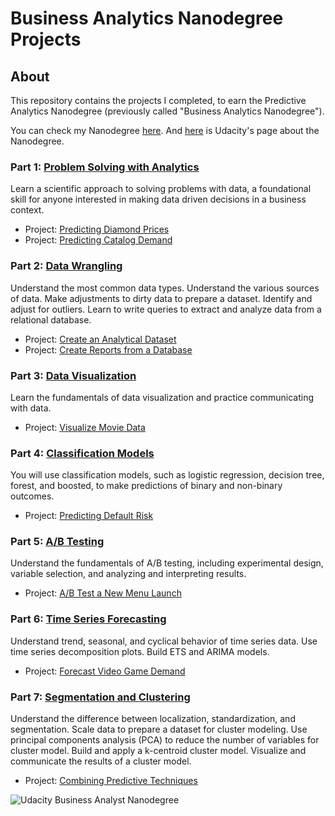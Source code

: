 # Business Analytics Nanodegree Projects

## About

This repository contains the projects I completed, to earn the Predictive Analytics Nanodegree (previously called "Business Analytics Nanodegree"). 

You can check my Nanodegree [here](https://confirm.udacity.com/NRQT5M5J).
And [here](https://www.udacity.com/course/predictive-analytics-for-business-nanodegree--nd008) is Udacity's page about the Nanodegree.

### Part 1: [Problem Solving with Analytics](https://www.udacity.com/course/problem-solving-with-advanced-analytics--ud976)
Learn a scientific approach to solving problems with data, a foundational skill for anyone interested in making data driven decisions in a business context.

- Project: [Predicting Diamond Prices](https://github.com/eleninistikaki/Business-Analytics-Nanodegree/blob/master/Predicting%20Diamond%20Prices.pdf)
- Project: [Predicting Catalog Demand](https://github.com/eleninistikaki/Business-Analytics-Nanodegree/blob/master/Predicting%20Catalog%20Demand.pdf)

### Part 2: [Data Wrangling](https://www.udacity.com/course/sql-for-data-analysis--ud198)
Understand the most common data types. Understand the various sources of data. Make adjustments to dirty data to prepare a dataset. Identify and adjust for outliers. Learn to write queries to extract and analyze data from a relational database.

- Project: [Create an Analytical Dataset](https://github.com/eleninistikaki/Business-Analytics-Nanodegree/blob/master/Create%20an%20Analytical%20Dataset.pdf)
- Project: [Create Reports from a Database](https://github.com/eleninistikaki/Business-Analytics-Nanodegree/blob/master/Create%20Reports%20from%20a%20Database.pdf)

### Part 3: [Data Visualization](https://www.udacity.com/course/data-visualization-in-tableau--ud1006)
Learn the fundamentals of data visualization and practice communicating with data.

- Project: [Visualize Movie Data](https://github.com/eleninistikaki/Business-Analytics-Nanodegree/blob/master/Visualize%20Movie%20Data.pdf)

### Part 4: [Classification Models](https://www.udacity.com/course/classification-models--ud978)
You will use classification models, such as logistic regression, decision tree, forest, and boosted, to make predictions of binary and non-binary outcomes.

- Project: [Predicting Default Risk](https://github.com/eleninistikaki/Business-Analytics-Nanodegree/blob/master/Predicting%20Default%20Risk.pdf)

### Part 5: [A/B Testing](https://www.udacity.com/course/ab-testing--ud257)
Understand the fundamentals of A/B testing, including experimental design, variable selection, and analyzing and interpreting results.

- Project: [A/B Test a New Menu Launch](https://github.com/eleninistikaki/Business-Analytics-Nanodegree/blob/master/AB%20Test%20a%20New%20Menu%20Launch.pdf)

### Part 6: [Time Series Forecasting](https://www.udacity.com/course/time-series-forecasting--ud980)
Understand trend, seasonal, and cyclical behavior of time series data. Use time series decomposition plots. Build ETS and ARIMA models.

- Project: [Forecast Video Game Demand](https://github.com/eleninistikaki/Business-Analytics-Nanodegree/blob/master/Forecast%20Video%20Game%20Demand.pdf)

### Part 7: [Segmentation and Clustering](https://www.udacity.com/course/segmentation-and-clustering--ud981)
Understand the difference between localization, standardization, and segmentation. Scale data to prepare a dataset for cluster modeling. Use principal components analysis (PCA) to reduce the number of variables for cluster model. Build and apply a k-centroid cluster model. Visualize and communicate the results of a cluster model.

- Project: [Combining Predictive Techniques](https://github.com/eleninistikaki/Business-Analytics-Nanodegree/blob/master/Combining%20Predictive%20Techniques.pdf)

![Udacity Business Analyst Nanodegree](https://github.com/eleninistikaki/Business-Analytics-Nanodegree/blob/master/certification.svg)
